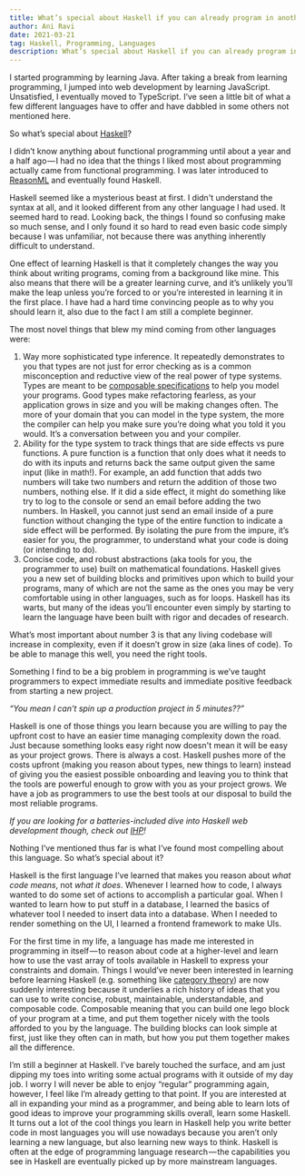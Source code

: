 ```yaml
---
title: What’s special about Haskell if you can already program in another language?
author: Ani Ravi
date: 2021-03-21
tag: Haskell, Programming, Languages
description: What’s special about Haskell if you can already program in another language?
---
```


I started programming by learning Java. After taking a break from learning programming, I jumped into web development by learning JavaScript. Unsatisfied, I eventually moved to TypeScript. I’ve seen a little bit of what a few different languages have to offer and have dabbled in some others not mentioned here.

So what’s special about [Haskell](https://www.haskell.org/)?

I didn’t know anything about functional programming until about a year and a half ago — I had no idea that the things I liked most about programming actually came from functional programming. I was later introduced to [ReasonML](https://reasonml.github.io/) and eventually found Haskell.

Haskell seemed like a mysterious beast at first. I didn't understand the syntax at all, and it looked different from any other language I had used. It seemed hard to read. Looking back, the things I found so confusing make so much sense, and I only found it so hard to read even basic code simply because I was unfamiliar, not because there was anything inherently difficult to understand.

One effect of learning Haskell is that it completely changes the way you think about writing programs, coming from a background like mine. This also means that there will be a greater learning curve, and it’s unlikely you’ll make the leap unless you’re forced to or you’re interested in learning it in the first place. I have had a hard time convincing people as to why you should learn it, also due to the fact I am still a complete beginner.

The most novel things that blew my mind coming from other languages were:

1. Way more sophisticated type inference. It repeatedly demonstrates to you that types are not just for error checking as is a common misconception and reductive view of the real power of type systems. Types are meant to be [composable specifications](https://blog.poisson.chat/posts/2021-03-17-what-is-a-type.html) to help you model your programs. Good types make refactoring fearless, as your application grows in size and you will be making changes often. The more of your domain that you can model in the type system, the more the compiler can help you make sure you’re doing what you told it you would. It’s a conversation between you and your compiler.
2. Ability for the type system to track things that are side effects vs pure functions. A pure function is a function that only does what it needs to do with its inputs and returns back the same output given the same input (like in math!). For example, an add function that adds two numbers will take two numbers and return the addition of those two numbers, nothing else. If it did a side effect, it might do something like try to log to the console or send an email before adding the two numbers. In Haskell, you cannot just send an email inside of a pure function without changing the type of the entire function to indicate a side effect will be performed. By isolating the pure from the impure, it’s easier for you, the programmer, to understand what your code is doing (or intending to do).
3. Concise code, and robust abstractions (aka tools for you, the programmer to use) built on mathematical foundations. Haskell gives you a new set of building blocks and primitives upon which to build your programs, many of which are not the same as the ones you may be very comfortable using in other languages, such as for loops. Haskell has its warts, but many of the ideas you’ll encounter even simply by starting to learn the language have been built with rigor and decades of research.

What’s most important about number 3 is that any living codebase will increase in complexity, even if it doesn’t grow in size (aka lines of code). To be able to manage this well, you need the right tools.

Something I find to be a big problem in programming is we’ve taught programmers to expect immediate results and immediate positive feedback from starting a new project.

_“You mean I can’t spin up a production project in 5 minutes??”_

Haskell is one of those things you learn because you are willing to pay the upfront cost to have an easier time managing complexity down the road. Just because something looks easy right now doesn't mean it will be easy as your project grows. There is always a cost. Haskell pushes more of the costs upfront (making you reason about types, new things to learn) instead of giving you the easiest possible onboarding and leaving you to think that the tools are powerful enough to grow with you as your project grows. We have a job as programmers to use the best tools at our disposal to build the most reliable programs.

_If you are looking for a batteries-included dive into Haskell web development though, check out_ [_IHP_](https://ihp.digitallyinduced.com/)_!_

Nothing I’ve mentioned thus far is what I’ve found most compelling about this language. So what’s special about it?

Haskell is the first language I’ve learned that makes you reason about _what code means_, not _what it does_. Whenever I learned how to code, I always wanted to do some set of actions to accomplish a particular goal. When I wanted to learn how to put stuff in a database, I learned the basics of whatever tool I needed to insert data into a database. When I needed to render something on the UI, I learned a frontend framework to make UIs.

For the first time in my life, a language has made me interested in programming in itself — to reason about code at a higher-level and learn how to use the vast array of tools available in Haskell to express your constraints and domain. Things I would’ve never been interested in learning before learning Haskell (e.g. something like [category theory](https://github.com/hmemcpy/milewski-ctfp-pdf)) are now suddenly interesting because it underlies a rich history of ideas that you can use to write concise, robust, maintainable, understandable, and composable code. Composable meaning that you can build one lego block of your program at a time, and put them together nicely with the tools afforded to you by the language. The building blocks can look simple at first, just like they often can in math, but how you put them together makes all the difference.

I’m still a beginner at Haskell. I’ve barely touched the surface, and am just dipping my toes into writing some actual programs with it outside of my day job. I worry I will never be able to enjoy “regular” programming again, however, I feel like I’m already getting to that point. If you are interested at all in expanding your mind as a programmer, and being able to learn lots of good ideas to improve your programming skills overall, learn some Haskell. It turns out a lot of the cool things you learn in Haskell help you write better code in most languages you will use nowadays because you aren’t only learning a new language, but also learning new ways to think. Haskell is often at the edge of programming language research — the capabilities you see in Haskell are eventually picked up by more mainstream languages.
